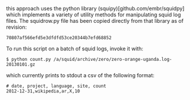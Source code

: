 this approach uses the python library (squipy)[github.com/embr/squidpy] which implements a variety of utility methods for manipulating squid log files.  The squidrow.py file has been copied directly from that library as of revision:

`70807af566efd5e3dfdfd53ce20344b7efd68852`

To run this script on a batch of squid logs, invoke it with:

````
$ python count.py /a/squid/archive/zero/zero-orange-uganda.log-20130101.gz
````

which currently prints to stdout a csv of the following format:

````
# date, project, language, site, count
2012-12-31,wikipedia,ar,X,10
````
